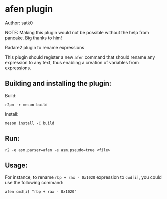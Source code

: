 # afen plugin

Author: satk0

NOTE: Making this plugin would not be possible without the help from pancake. Big thanks to him!

Radare2 plugin to rename expressions

This plugin should register a new `afen` command that should rename any expression
to any text, thus enabling a creation of variables from expressions.

## Building and installing the plugin:

Build:

    r2pm -r meson build

Install:

    meson install -C build

## Run:

    r2 -e asm.parser=afen -e asm.pseudo=true <file>

## Usage:

For instance, to rename `rbp + rax - 0x1020` expression to `cwd[i]`, you could use the following command:

    afen cmd[i] "rbp + rax - 0x1020"
